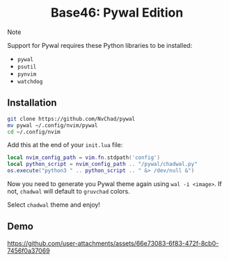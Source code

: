 <h1 align="center">Base46: Pywal Edition</h1>

> [!NOTE]
> Support for Pywal requires these Python libraries to be installed:
> - `pywal`
> - `psutil`
> - `pynvim`
> - `watchdog`

## Installation
```bash
git clone https://github.com/NvChad/pywal
mv pywal ~/.config/nvim/pywal
cd ~/.config/nvim
```
Add this at the end of your `init.lua` file:
```lua
local nvim_config_path = vim.fn.stdpath('config')
local python_script = nvim_config_path .. "/pywal/chadwal.py"
os.execute("python3 " .. python_script .. " &> /dev/null &")
```
Now you need to generate you Pywal theme again using `wal -i <image>`. If not, `chadwal` will default to `gruvchad` colors.

Select `chadwal` theme and enjoy!
## Demo
https://github.com/user-attachments/assets/66e73083-6f83-472f-8cb0-7456f0a37069
